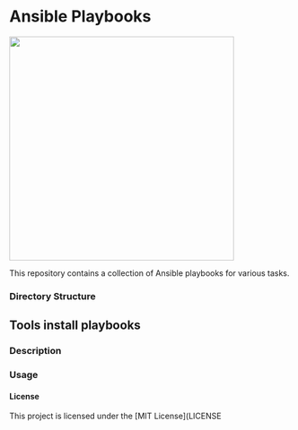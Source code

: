 # Ansible Playbooks
<img src=https://tel4vn.edu.vn/uploads/2020/07/ANSIBLE-01-2048x1177.jpg width="400px">

This repository contains a collection of Ansible playbooks for various tasks.

### Directory Structure
## Tools install playbooks
### Description
### Usage
#### License
This project is licensed under the [MIT License](LICENSE